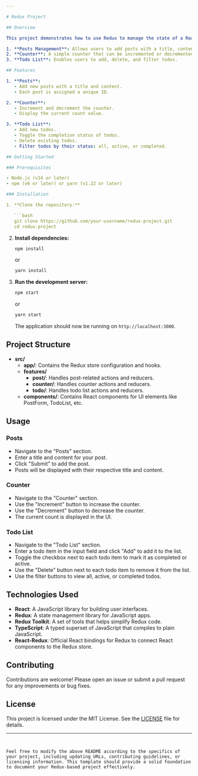 ```yaml
---

# Redux Project

## Overview

This project demonstrates how to use Redux to manage the state of a React application. The application includes three main features:

1. **Posts Management**: Allows users to add posts with a title, content, and an auto-generated ID.
2. **Counter**: A simple counter that can be incremented or decremented.
3. **Todo List**: Enables users to add, delete, and filter todos.

## Features

1. **Posts**:
   - Add new posts with a title and content.
   - Each post is assigned a unique ID.

2. **Counter**:
   - Increment and decrement the counter.
   - Display the current count value.

3. **Todo List**:
   - Add new todos.
   - Toggle the completion status of todos.
   - Delete existing todos.
   - Filter todos by their status: all, active, or completed.

## Getting Started

### Prerequisites

- Node.js (v14 or later)
- npm (v6 or later) or yarn (v1.22 or later)

### Installation

1. **Clone the repository:**

   ```bash
   git clone https://github.com/your-username/redux-project.git
   cd redux-project
   ```

2. **Install dependencies:**

   ```bash
   npm install
   ```

   or

   ```bash
   yarn install
   ```

3. **Run the development server:**

   ```bash
   npm start
   ```

   or

   ```bash
   yarn start
   ```

   The application should now be running on `http://localhost:3000`.

## Project Structure

- **src/**
  - **app/**: Contains the Redux store configuration and hooks.
  - **features/**
    - **post/**: Handles post-related actions and reducers.
    - **counter/**: Handles counter actions and reducers.
    - **todo/**: Handles todo list actions and reducers.
  - **components/**: Contains React components for UI elements like PostForm, TodoList, etc.

## Usage

### Posts

- Navigate to the "Posts" section.
- Enter a title and content for your post.
- Click "Submit" to add the post.
- Posts will be displayed with their respective title and content.

### Counter

- Navigate to the "Counter" section.
- Use the "Increment" button to increase the counter.
- Use the "Decrement" button to decrease the counter.
- The current count is displayed in the UI.

### Todo List

- Navigate to the "Todo List" section.
- Enter a todo item in the input field and click "Add" to add it to the list.
- Toggle the checkbox next to each todo item to mark it as completed or active.
- Use the "Delete" button next to each todo item to remove it from the list.
- Use the filter buttons to view all, active, or completed todos.

## Technologies Used

- **React**: A JavaScript library for building user interfaces.
- **Redux**: A state management library for JavaScript apps.
- **Redux Toolkit**: A set of tools that helps simplify Redux code.
- **TypeScript**: A typed superset of JavaScript that compiles to plain JavaScript.
- **React-Redux**: Official React bindings for Redux to connect React components to the Redux store.

## Contributing

Contributions are welcome! Please open an issue or submit a pull request for any improvements or bug fixes.

## License

This project is licensed under the MIT License. See the [LICENSE](LICENSE) file for details.

---
```


Feel free to modify the above README according to the specifics of your project, including updating URLs, contributing guidelines, or licensing information. This template should provide a solid foundation to document your Redux-based project effectively.